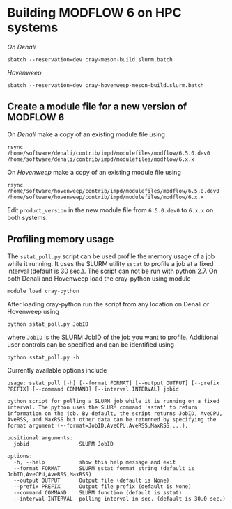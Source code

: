 
# Building MODFLOW 6 on HPC systems

_On Denali_ 

```
sbatch --reservation=dev cray-meson-build.slurm.batch
```

_Hovenweep_

```
sbatch --reservation=dev cray-hovenweep-meson-build.slurm.batch
```


## Create a module file for a new version of MODFLOW 6

On _Denali_ make a copy of an existing module file using
```
rsync /home/software/denali/contrib/impd/modulefiles/modflow/6.5.0.dev0 /home/software/denali/contrib/impd/modulefiles/modflow/6.x.x
```
On _Hovenweep_ make a copy of an existing module file using
```
rsync /home/software/hovenweep/contrib/impd/modulefiles/modflow/6.5.0.dev0 /home/software/hovenweep/contrib/impd/modulefiles/modflow/6.x.x
```

Edit `product_version` in the new module file from `6.5.0.dev0` to `6.x.x` on both systems.


## Profiling memory usage

The `sstat_poll.py` script can be used profile the memory usage of a job while it running. It uses the SLURM utility `sstat` to profile a job at a fixed interval (default is 30 sec.). The script can not be run with python 2.7. On both Denali and Hovenweep load the cray-python using module

```
module load cray-python
```

After loading cray-python run the script from any location on Denali or Hovenweep using

```
python sstat_poll.py JobID
```

where `JobID` is the SLURM JobID of the job you want to profile. Additional user controls  can be specified and can be identified using

```
python sstat_poll.py -h
```

Currently available options include

```
usage: sstat_poll [-h] [--format FORMAT] [--output OUTPUT] [--prefix PREFIX] [--command COMMAND] [--interval INTERVAL] jobid

python script for polling a SLURM job while it is running on a fixed interval. The python uses the SLURM command 'sstat' to return information on the job. By default, the script returns JobID, AveCPU, AveRSS, and MaxRSS but other data can be returned by specifying the format argument (--format=JobID,AveCPU,AveRSS,MaxRSS,...).

positional arguments:
  jobid                SLURM JobID

options:
  -h, --help           show this help message and exit
  --format FORMAT      SLURM sstat format string (default is JobID,AveCPU,AveRSS,MaxRSS)
  --output OUTPUT      Output file (default is None)
  --prefix PREFIX      Output file prefix (default is None)
  --command COMMAND    SLURM function (default is sstat)
  --interval INTERVAL  polling interval in sec. (default is 30.0 sec.)
```
